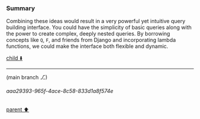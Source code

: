 ### Summary

Combining these ideas would result in a very powerful yet intuitive query building interface. You could have the simplicity of basic queries along with the power to create complex, deeply nested queries. By borrowing concepts like `Q`, `F`, and friends from Django and incorporating lambda functions, we could make the interface both flexible and dynamic.

[child ⬇️](#aaa29393-965f-4ace-8c58-833d1a8f574e)

---

(main branch ⎇)
###### aaa29393-965f-4ace-8c58-833d1a8f574e
[parent ⬆️](#558bb42e-9050-4f0a-a14c-b525458b9df2)
